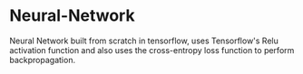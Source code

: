 # Neural-Network

Neural Network built from scratch in tensorflow, uses Tensorflow's Relu activation function and also uses the cross-entropy loss function to perform backpropagation.
